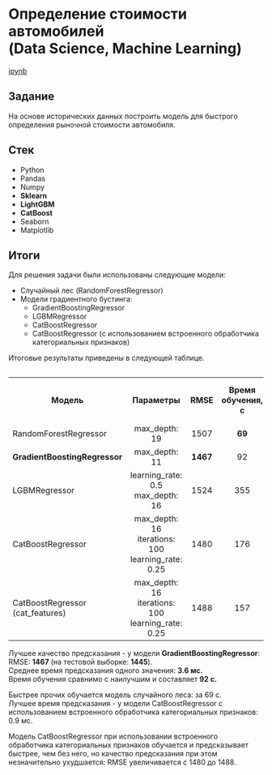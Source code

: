 # Определение стоимости автомобилей<br>(Data Science, Machine Learning)

[ipynb](https://github.com/Gittenhuben/Portfolio/blob/main/Car%20Price%20Prediction%20(DS)/CarPricePrediction.ipynb)

## Задание

На основе исторических данных построить модель для быстрого определения рыночной стоимости автомобиля.

## Стек

* Python
* Pandas
* Numpy
* **Sklearn**
* **LightGBM**
* **CatBoost**
* Seaborn
* Matplotlib

## Итоги

Для решения задачи были использованы следующие модели:

* Случайный лес (RandomForestRegressor)
* Модели градиентного бустинга:
    * GradientBoostingRegressor
    * LGBMRegressor
    * CatBoostRegressor
    * CatBoostRegressor (с использованием встроенного обработчика категориальных признаков)

Итоговые результаты приведены в следующей таблице.

<table align=left>
    <tr>
        <th><div style="text-align:center;">Модель</div></th>
        <th><div style="text-align:center;">Параметры</div></th>
        <th><div style="text-align:center;">RMSE</div></th>
        <th><div style="text-align:center;">Время обучения, с</div></th>
        <th><div style="text-align:center;">Время предсказания одного значения, мс</div></th>
    </tr>
    <tr>
        <td><div style="text-align:left;">RandomForestRegressor</div></td>
        <td><div style="text-align:center;">max_depth: 19</div></td>
        <td><div style="text-align:center;">1507</div></td>
        <td><div style="text-align:center;"><b>69</b></div></td>
        <td><div style="text-align:center;">9.4</div></td>
    </tr>
    <tr>
        <td><div style="text-align:left;"><b>GradientBoostingRegressor</b></div></td>
        <td><div style="text-align:center;">max_depth: 11</div></td>
        <td><div style="text-align:center;"><b>1467</b></div></td>
        <td><div style="text-align:center;">92</div></td>
        <td><div style="text-align:center;">3.6</div></td>
    </tr>
    <tr>
        <td><div style="text-align:left;">LGBMRegressor</div></td>
        <td><div style="text-align:center;">learning_rate: 0.5<br>max_depth: 16</div></td>
        <td><div style="text-align:center;">1524</div></td>
        <td><div style="text-align:center;">355</div></td>
        <td><div style="text-align:center;">60.0</div></td>
    </tr>
    <tr>
        <td><div style="text-align:left;">CatBoostRegressor</div></td>
        <td><div style="text-align:center;">max_depth: 16<br>iterations: 100<br>learning_rate: 0.25</div></td>
        <td><div style="text-align:center;">1480</div></td>
        <td><div style="text-align:center;">176</div></td>
        <td><div style="text-align:center;">4.8</div></td>
    </tr>
    <tr>
        <td><div style="text-align:left;">CatBoostRegressor (cat_features)</div></td>
        <td><div style="text-align:center;">max_depth: 16<br>iterations: 100<br>learning_rate: 0.25</div></td>
        <td><div style="text-align:center;">1488</div></td>
        <td><div style="text-align:center;">157</div></td>
        <td><div style="text-align:center;"><b>0.9</b></div></td>
    </tr>
</table>



Лучшее качество предсказания - у модели **GradientBoostingRegressor**:<br>
RMSE: **1467** (на тестовой выборке: **1445**).<br>
Среднее время предсказания одного значения: **3.6 мс.**<br>
Время обучения сравнимо с наилучшим и составляет **92 с.**<br>

Быстрее прочих обучается модель случайного леса: за 69 с.<br>
Лучшее время предсказания - у модели CatBoostRegressor с использованием встроенного обработчика категориальных признаков: 0.9 мс.<br>

Модель CatBoostRegressor при использовании встроенного обработчика категориальных признаков обучается и предсказывает быстрее, чем без него, но качество предсказания при этом незначительно ухудшается: RMSE увеличивается с 1480 до 1488.
